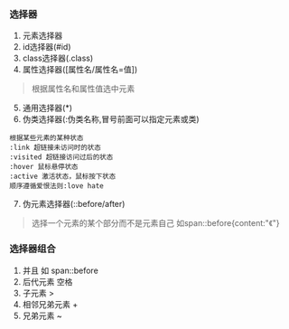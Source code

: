 ### 选择器
1. 元素选择器
2. id选择器(#id)
3. class选择器(.class)
4. 属性选择器([属性名/属性名=值])
> 根据属性名和属性值选中元素
5. 通用选择器(*)
6. 伪类选择器(:伪类名称,冒号前面可以指定元素或类)
```
根据某些元素的某种状态  
:link 超链接未访问时的状态  
:visited 超链接访问过后的状态  
:hover 鼠标悬停状态  
:active 激活状态，鼠标按下状态  
顺序遵循爱恨法则:love hate
```
7. 伪元素选择器(::before/after)  
> 选择一个元素的某个部分而不是元素自己
> 如span::before{content:"《"}

### 选择器组合
1. 并且 如 span::before
2. 后代元素  空格
3. 子元素 >
4. 相邻兄弟元素 +
5. 兄弟元素 ~
